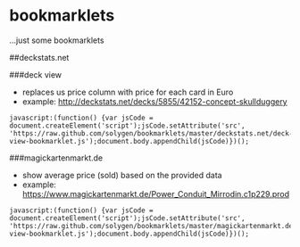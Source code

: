 bookmarklets
============
...just some bookmarklets


##deckstats.net


###deck view

+ replaces us price column with price for each card in Euro
+ example: http://deckstats.net/decks/5855/42152-concept-skullduggery

```
javascript:(function() {var jsCode = document.createElement('script');jsCode.setAttribute('src', 'https://raw.github.com/solygen/bookmarklets/master/deckstats.net/deck-view-bookmarklet.js');document.body.appendChild(jsCode)})();
```

###magickartenmarkt.de

+ show average price (sold) based on the provided data
+ example: https://www.magickartenmarkt.de/Power_Conduit_Mirrodin.c1p229.prod

```
javascript:(function() {var jsCode = document.createElement('script');jsCode.setAttribute('src', 'https://raw.github.com/solygen/bookmarklets/master/magickartenmarkt.de/deck-view-bookmarklet.js');document.body.appendChild(jsCode)})();
```
